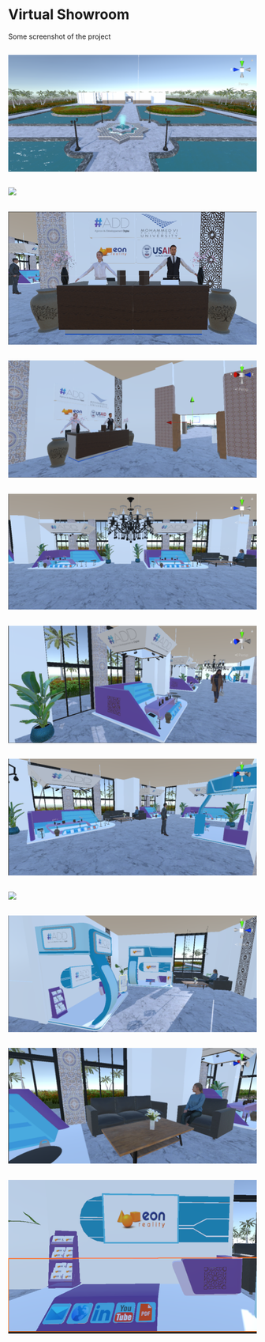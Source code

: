 # Virtual Showroom

Some screenshot of the project 

##

<img src=Capture1.PNG>

##

<img src=Capture2.png>

##

<img src=Capture3.png>

##

<img src=Capture4.png>

##

<img src=Capture5.png>

##

<img src=Capture6.png>

##

<img src=Capture7.png>

##

<img src=Capture8.png>

##

<img src=Capture9.png>

##

<img src=Capture10.png>

##

<img src=Capture11.png>

##



